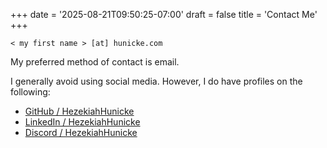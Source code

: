 +++
date = '2025-08-21T09:50:25-07:00'
draft = false
title = 'Contact Me'
+++

```
< my first name > [at] hunicke.com
```

My preferred method of contact is email.

I generally avoid using social media. However, I do have profiles on the following:

- [GitHub / HezekiahHunicke](https://github.com/HezekiahHunicke)
- [LinkedIn / HezekiahHunicke](https://www.linkedin.com/in/hezekiahhunicke/)
- [Discord / HezekiahHunicke](https://discordapp.com/users/1081060702447484938)